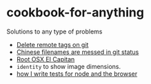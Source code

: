 # cookbook-for-anything
Solutions to any type of problems

* [Delete remote tags on git](docs/git-delete-remote-tags.md)
* [Chinese filenames are messed in git status](docs/git-status-mess-chinese-filenames.md)
* [Root OSX EI Capitan](docs/root-OSX-EI-Capitan.md)
* `identity` to show image dimensions.
* [how I write tests for node and the browser](http://substack.net/how_I_write_tests_for_node_and_the_browser)

